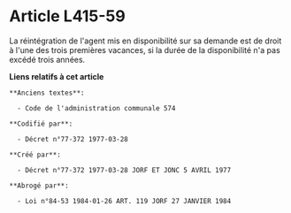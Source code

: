 # Article L415-59

La réintégration de l'agent mis en disponibilité sur sa demande est de droit à l'une des trois premières vacances, si la
durée de la disponibilité n'a pas excédé trois années.

**Liens relatifs à cet article**

	**Anciens textes**:

	  - Code de l'administration communale 574

	**Codifié par**:

	  - Décret n°77-372 1977-03-28

	**Créé par**:

	  - Décret n°77-372 1977-03-28 JORF ET JONC 5 AVRIL 1977

	**Abrogé par**:

	  - Loi n°84-53 1984-01-26 ART. 119 JORF 27 JANVIER 1984
